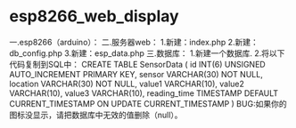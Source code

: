 # esp8266_web_display
一.esp8266（arduino）：
二.服务器web：
1.新建：index.php
2.新建：db_config.php
3.新建：esp_data.php
三.数据库：
1.新建一个数据库.
2.将以下代码复制到SQL中：
CREATE TABLE SensorData (
    id INT(6) UNSIGNED AUTO_INCREMENT PRIMARY KEY,
    sensor VARCHAR(30) NOT NULL,
    location VARCHAR(30) NOT NULL,
    value1 VARCHAR(10),
    value2 VARCHAR(10),
    value3 VARCHAR(10),
    reading_time TIMESTAMP DEFAULT CURRENT_TIMESTAMP ON UPDATE CURRENT_TIMESTAMP
)
BUG:如果你的图标没显示，请把数据库中无效的值删除（null）。
